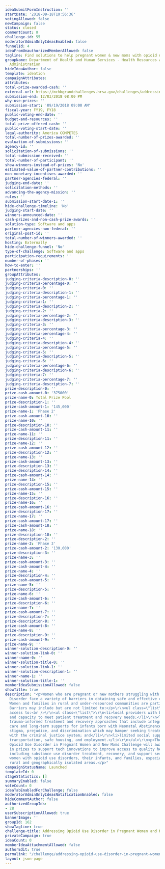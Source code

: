 ```yaml
---
ideaSubmitFormInstruction: ''
startDate: '2018-09-18T10:56:36'
votingAllowed: false
newCampaign: false
status: closed
commentCount: 0
challenge-id: 55
moderatorAdminOnlyIdeasEnabled: false
funnelId: 4
ideaFromUnauthorizedMemberAllowed: false
tagline: Find solutions to help pregnant women & new moms with opioid use disorder.
groupName: Department of Health and Human Services - Health Resources and Services
  Administration
hideIdeaAuthor: false
template: ideation
campaignAttributes:
attributes:
total-prize-awarded-cash: ''
external-url: https://mchbgrandchallenges.hrsa.gov/challenges/addressing-opioid-use-disorder-pregnant-women-and-new-moms
submission-end: 12/03/2018 08:00 PM
why-use-prizes: ''
submission-start: '09/19/2018 09:00 AM'
fiscal-year: FY19, FY18
public-voting-end-date: ''
budget-and-resources: ''
total-prize-offered-cash: ''
public-voting-start-date: ''
legal-authority: America COMPETES
total-number-of-prizes-awarded: ''
evaluation-of-submissions: ''
agency-id: ''
solicitation-of-submissions: ''
total-submission-received: ''
total-number-of-participant: ''
show-winners-instead-of-prizes: 'No'
estimated-value-of-partner-contributions: ''
non-monetary-incentives-awarded: ''
partner-agencies-federal: ''
judging-end-date: ''
solicitation-methods: ''
advancing-the-agency-mission: ''
rules: ''
submission-start-date-1: ''
hide-challenge-timeline: 'No'
judging-start-date: ''
winners-announced-date: ''
cash-prizes-and-non-cash-prize-awards: ''
solution-type: Software and apps
partner-agencies-non-federal: ''
original-post-id: ''
total-number-of-winners-awarded: ''
hosting: Externally
hide-challenge-funnel: 'No'
type-of-challenge: Software and apps
participation-requirements: ''
number-of-phases: ''
how-to-enter: ''
partnerships: ''
groupAttributes:
judging-criteria-description-0: ''
judging-criteria-percentage-0: ''
judging-criteria-0: ''
judging-criteria-description-1: ''
judging-criteria-percentage-1: ''
judging-criteria-1: ''
judging-criteria-description-2: ''
judging-criteria-2: ''
judging-criteria-percentage-2: ''
judging-criteria-description-3: ''
judging-criteria-3: ''
judging-criteria-percentage-3: ''
judging-criteria-percentage-4: ''
judging-criteria-4: ''
judging-criteria-description-4: ''
judging-criteria-percentage-5: ''
judging-criteria-5: ''
judging-criteria-description-5: ''
judging-criteria-6: ''
judging-criteria-percentage-6: ''
judging-criteria-description-6: ''
judging-criteria-7: ''
judging-criteria-percentage-7: ''
judging-criteria-description-7: ''
prize-description-0: ''
prize-cash-amount-0: '375000'
prize-name-0: Total Prize Pool
prize-description-1: ''
prize-cash-amount-1: '145,000'
prize-name-1: 'Phase 2'
prize-cash-amount-10: ''
prize-name-10: ''
prize-description-10: ''
prize-cash-amount-11: ''
prize-name-11: ''
prize-description-11: ''
prize-name-12: ''
prize-cash-amount-12: ''
prize-description-12: ''
prize-name-13: ''
prize-cash-amount-13: ''
prize-description-13: ''
prize-description-14: ''
prize-cash-amount-14: ''
prize-name-14: ''
prize-description-15: ''
prize-cash-amount-15: ''
prize-name-15: ''
prize-description-16: ''
prize-name-16: ''
prize-cash-amount-16: ''
prize-description-17: ''
prize-name-17: ''
prize-cash-amount-17: ''
prize-cash-amount-18: ''
prize-name-18: ''
prize-description-18: ''
prize-description-2: ''
prize-name-2: 'Phase 3'
prize-cash-amount-2: '130,000'
prize-description-3: ''
prize-name-3: ''
prize-cash-amount-3: ''
prize-cash-amount-4: ''
prize-name-4: ''
prize-description-4: ''
prize-cash-amount-5: ''
prize-name-5: ''
prize-description-5: ''
prize-name-6: ''
prize-cash-amount-6: ''
prize-description-6: ''
prize-name-7: ''
prize-cash-amount-7: ''
prize-description-7: ''
prize-description-8: ''
prize-cash-amount-8: ''
prize-name-8: ''
prize-description-9: ''
prize-cash-amount-9: ''
prize-name-9: ''
winner-solution-description-0: ''
winner-solution-link-0: ''
winner-name-0: ''
winner-solution-title-0: ''
winner-solution-link-1: ''
winner-solution-description-1: ''
winner-name-1: ''
winner-solution-title-1: ''
memberIdeaSubmissionAllowed: false
showTitle: true
description: "<p>Women who are pregnant or new mothers struggling with Opioid Use
  Disorder face a variety of barriers in obtaining safe and effective care and treatment.
  Women and families in rural and under-resourced communities are particularly affected.
  Barriers may include but are not limited to:</p>\r\n<ul class=\"list\">\r\n<li>limited
  access to:<br />\r\n<ul class=\"list\">\r\n<li>local providers with both the training
  and capacity to meet patient treatment and recovery needs;</li>\r\n<li>family-centered,
  trauma-informed treatment and recovery approaches that include integrated supports;</li>\r\n<li>adequate
  care and long-term supports for infants born with Neonatal Abstinence Syndrome;</li>\r\n</ul>\r\n</li>\r\n<li>significant
  stigma, prejudice, and discrimination which may hamper seeking treatment;</li>\r\n<li>interactions
  with the criminal justice system; and</li>\r\n<li>limited social supports such as
  transportation, safe housing, and employment.</li>\r\n</ul>\r\n<p>The Addressing
  Opioid Use Disorder in Pregnant Women and New Moms Challenge will award $375,000
  in prizes to support tech innovations to improve access to quality health care,
  including substance use disorder treatment, recovery, and support services for pregnant
  women with opioid use disorders, their infants, and families, especially those in
  rural and geographically isolated areas.</p>"
campaignStatusName: Launched
templateId: 0
stageStatistics: []
summaryEnabled: false
voteCount: 0
ideaTabEnabledForChallenge: false
moderatorAdminOnlyIdeasNotificationEnabled: false
hideCommentAuthor: false
authorizedGroupIds:
- 28
userSubscriptionAllowed: true
bannerImage: ''
groupId: 162
showTagline: true
challenge-title: Addressing Opioid Use Disorder in Pregnant Women and New Moms
privateCampaign: true
ideaCount: 0
memberIdeaAttachmentAllowed: false
authorEdit: true
permalink: "/challenge/addressing-opioid-use-disorder-in-pregnant-women-and-new-moms-challenge/"
layout: json-page
---
```

